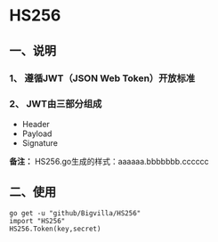 # HS256
## 一、说明
### 1、 遵循JWT（JSON Web Token）开放标准
### 2、 JWT由三部分组成
- Header
- Payload
- Signature

**备注：** HS256.go生成的样式：aaaaaa.bbbbbbb.cccccc
## 二、使用
    go get -u "github/Bigvilla/HS256"       
    import "HS256"
    HS256.Token(key,secret)

